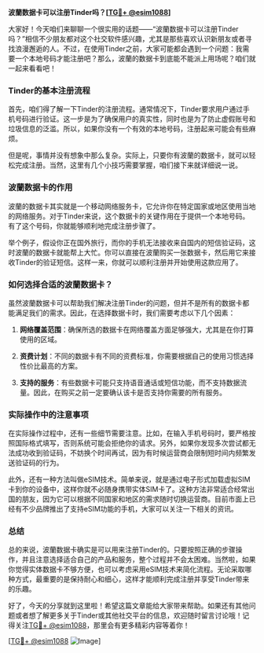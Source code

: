 **波蘭数据卡可以注册Tinder吗？[[TG💪+ @esim1088](https://t.me/s/esim1088)]**

大家好！今天咱们来聊聊一个很实用的话题——“波蘭数据卡可以注册Tinder吗？”相信不少朋友都对这个社交软件感兴趣，尤其是那些喜欢认识新朋友或者寻找浪漫邂逅的人。不过，在使用Tinder之前，大家可能都会遇到一个问题：我需要一个本地号码才能注册吧？那么，波蘭的数据卡到底能不能派上用场呢？咱们就一起来看看吧！

### Tinder的基本注册流程

首先，咱们得了解一下Tinder的注册流程。通常情况下，Tinder要求用户通过手机号码进行验证。这一步是为了确保用户的真实性，同时也是为了防止虚假账号和垃圾信息的泛滥。所以，如果你没有一个有效的本地号码，注册起来可能会有些麻烦。

但是呢，事情并没有想象中那么复杂。实际上，只要你有波蘭的数据卡，就可以轻松完成注册。当然，这里有几个小技巧需要掌握，咱们接下来就详细说一说。

### 波蘭数据卡的作用

波蘭的数据卡其实就是一个移动网络服务卡，它允许你在特定国家或地区使用当地的网络服务。对于Tinder来说，这个数据卡的关键作用在于提供一个本地号码。有了这个号码，你就能够顺利地完成注册步骤了。

举个例子，假设你正在国外旅行，而你的手机无法接收来自国内的短信验证码，这时波蘭的数据卡就能帮上大忙。你可以直接在波蘭购买一张数据卡，然后用它来接收Tinder的验证短信。这样一来，你就可以顺利注册并开始使用这款应用了。

### 如何选择合适的波蘭数据卡？

虽然波蘭数据卡可以帮助我们解决注册Tinder的问题，但并不是所有的数据卡都能满足我们的需求。因此，在选择数据卡时，我们需要考虑以下几个因素：

1. **网络覆盖范围**：确保所选的数据卡在网络覆盖方面足够强大，尤其是在你打算使用的区域。
   
2. **资费计划**：不同的数据卡有不同的资费标准，你需要根据自己的使用习惯选择性价比最高的方案。
   
3. **支持的服务**：有些数据卡可能只支持语音通话或短信功能，而不支持数据流量。因此，在购买之前一定要确认该卡是否支持你需要的所有服务。

### 实际操作中的注意事项

在实际操作过程中，还有一些细节需要注意。比如，在输入手机号码时，要严格按照国际格式填写，否则系统可能会拒绝你的请求。另外，如果你发现多次尝试都无法成功收到验证码，不妨换个时间再试，因为有时候运营商会限制短时间内频繁发送验证码的行为。

此外，还有一种方法叫做eSIM技术。简单来说，就是通过电子形式加载虚拟SIM卡到你的设备中，这样你就不必随身携带实体SIM卡了。这种方法非常适合经常出国的朋友，因为它可以根据不同国家和地区的需求随时切换运营商。目前市面上已经有不少品牌推出了支持eSIM功能的手机，大家可以关注一下相关的资讯。

### 总结

总的来说，波蘭数据卡确实是可以用来注册Tinder的。只要按照正确的步骤操作，并且注意选择适合自己的产品和服务，整个过程并不会太困难。当然啦，如果你觉得实体数据卡不够方便，也可以考虑采用eSIM技术来简化流程。无论采取哪种方式，最重要的是保持耐心和细心，这样才能顺利完成注册并享受Tinder带来的乐趣。

好了，今天的分享就到这里啦！希望这篇文章能给大家带来帮助。如果还有其他问题或者想了解更多关于Tinder或其他社交平台的信息，欢迎随时留言讨论哦！记得关注[TG💪+ @esim1088](https://t.me/s/esim1088)，那里会有更多精彩内容等着你！

[[TG💪+ @esim1088](https://t.me/s/esim1088) ![Image](https://i.postimg.cc/4NQfJmqS/Snipaste-2025-05-13-00-14-12.png)]
